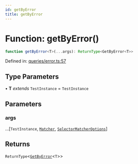 ```yaml
---
id: getByError
title: getByError
---
```


<!-- DO NOT EDIT: this page is autogenerated from the type comments -->

# Function: getByError()

```ts
function getByError<T>(...args): ReturnType<GetByError<T>>
```

Defined in: [queries/error.ts:57](https://github.com/crutchcorn/cli-testing-library/blob/main/packages/cli-testing-library/src/queries/error.ts#L57)

## Type Parameters

• **T** *extends* `TestInstance` = `TestInstance`

## Parameters

### args

...\[`TestInstance`, [`Matcher`](../../../type-aliases/matcher.md), [`SelectorMatcherOptions`](../../../interfaces/selectormatcheroptions.md)\]

## Returns

`ReturnType`\<[`GetByError`](../type-aliases/getbyerror.md)\<`T`\>\>
